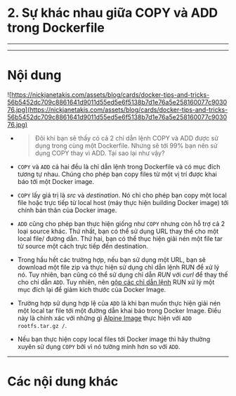 # 2. Sự khác nhau giữa COPY và ADD trong Dockerfile

____
____

# <a name="content">Nội dung</a>

![https://nickjanetakis.com/assets/blog/cards/docker-tips-and-tricks-56b5452dc709c8861641d9011d55ed5e6f5138b7d1e76a5e258160077c903076.jpg](https://nickjanetakis.com/assets/blog/cards/docker-tips-and-tricks-56b5452dc709c8861641d9011d55ed5e6f5138b7d1e76a5e258160077c903076.jpg)

- > Đôi khi bạn sẽ thấy có cả 2 chỉ dẫn lệnh COPY và ADD được sử dụng trong cùng một Dockerfile. Nhưng sẽ tới 99% bạn nên sử dụng COPY thay vì ADD. Tại sao lại như vậy?

- `COPY` và `ADD` cả hai đều là chỉ dẫn lệnh trong Dockerfile và có mục đích tương tự nhau. Chúng cho phép bạn copy files từ một vị trí được khai báo tới một Docker image.

- `COPY` lấy giá trị là *src* và *destination*. Nó chỉ cho phép bạn copy một local file hoặc trực tiếp từ local host (máy thực hiện building Docker image) tới chính bản thân của Docker image.

- `ADD` cũng cho phép bạn thực hiện giống như `COPY` nhưng còn hỗ trợ cả 2 loại source khác. Thứ nhất, bạn có thể sử dụng URL thay thế cho một local file/ đường dẫn. Thứ hai, bạn có thể thục hiện giải nén một file tar từ source một cách trực tiếp đến destination.

- Trong hầu hết các trường hợp, nếu bạn sử dụng một URL, bạn sẽ download một file zip và thực hiện sử dụng chỉ dẫn lệnh RUN để xử lý nó. Tuy nhiên, bạn cũng có thể sử dụng chỉ dẫn *RUN* với *curl* để thay thế cho chỉ dẫn `ADD`. Tuy nhiên, nên [gộp các chỉ dẫn lệnh](docker-dockerfile-chain-everything.md) RUN xử lý một mục đích lại để giảm kích thước của Docker Image.

- Trường hợp sử dụng hợp lệ của `ADD` là khi bạn muốn thực hiện giải nén một local tar file tới một đường dẫn khai báo trong Docker Image. Điều này là chính xác với những gì [Alpine Image](https://github.com/gliderlabs/docker-alpine/blob/c7368b846ee805b286d9034a39e0bbf40bc079b3/versions/library-3.5/Dockerfile) thực hiện với `ADD rootfs.tar.gz /`.

- Nếu bạn thực hiện copy local files tới Docker image thì hãy thường xuyên sử dụng `COPY` bởi vì nó tường minh hơn so với `ADD`.

____

# <a name="content-others">Các nội dung khác</a>
